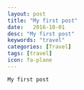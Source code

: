 ```yaml
---
layout: post
title: "My first post"
date:   2016-10-01
desc: "My first post"
keywords: "travel"
categories: [Travel]
tags: [travel]
icon: fa-plane
---
```


<script async src="//www.travelpayouts.com/ducklett/scripts.js?widget_type=brickwork&currency=rub&width=800&host=hydra.aviasales.ru&marker=73852.&limit=9" charset="UTF-8"></script>

```
My first post
```
